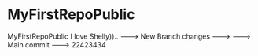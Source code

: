 # MyFirstRepoPublic
MyFirstRepoPublic
I love Shelly))..
---> New Branch changes ---> ---> Main commit ---> 22423434
